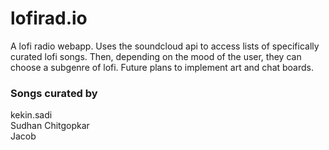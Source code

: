 # lofirad.io
A lofi radio webapp. Uses the soundcloud api to access lists of specifically curated lofi songs. Then, depending on the mood of the user, they can choose a subgenre of lofi. Future plans to implement art and chat boards.

<h3> Songs curated by </h3>
kekin.sadi <br>
Sudhan Chitgopkar <br>
Jacob <br>
